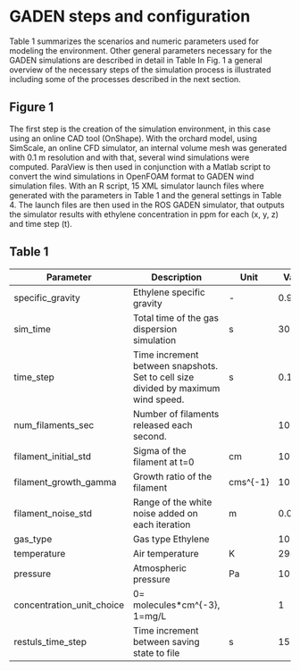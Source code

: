 # GADEN steps and configuration

Table 1 summarizes the scenarios and numeric parameters used for modeling the environment.
Other general parameters necessary for the GADEN simulations are described in detail in Table
In Fig. 1 a general overview of the necessary steps of the simulation process is illustrated
including some of the processes described in the next section.

## Figure 1

The first step is the creation of the simulation environment, in this case using an online CAD
tool (OnShape). With the orchard model, using SimScale, an online
CFD simulator, an internal volume mesh was generated with 0.1 m resolution and with that,
several wind simulations were computed. ParaView is then used in conjunction with a Matlab
script to convert the wind simulations in OpenFOAM format to GADEN wind simulation files.
With an R script, 15 XML simulator launch files where generated with the parameters in Table 1
and the general settings in Table 4. The launch files are then used in the ROS GADEN simulator, 
that outputs the simulator results with ethylene concentration in ppm for each (x, y, z) and time step (t).

## Table 1

| Parameter                       | Description                                                                         | Unit          | Value  |
|---------------------------------|-------------------------------------------------------------------------------------|---------------|--------|
| specific_gravity             | Ethylene specific gravity                                                           | -        | 0.974 |
| sim_time                     | Total time of the gas dispersion simulation                                         | s          | 301    |
| time_step                    | Time increment between snapshots\. Set to cell size divided by maximum wind speed\. | s           | 0.1   |
| num_filaments_sec         | Number of filaments released each second\.                                          |               | 10     |
| filament_initial_std      | Sigma of the filament at t=0                                                        | cm          | 10     |
| filament_growth_gamma     | Growth ratio of the filament                                                        | cms^{-1} | 10     |
| filament_noise_std        | Range of the white noise added on each iteration                                    | m          | 0.02  |
| gas_type                     | Gas type Ethylene                                                                   |               | 10     |
| temperature                     | Air temperature                                                                     | K       | 298    |
| pressure                        | Atmospheric pressure                                                                | Pa          | 101325 |
| concentration_unit_choice | 0= molecules*cm^{-3}, 1=mg/L                                                |               | 1      |
| restuls_time_step         | Time increment between saving state to file                                         | s          | 15     |

